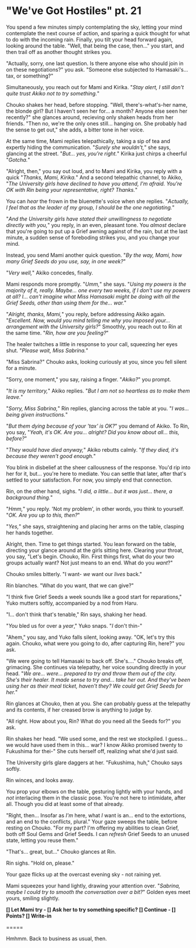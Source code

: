 # "We've Got Hostiles" pt. 21

You spend a few minutes simply contemplating the sky, letting your mind contemplate the next course of action, and sparing a quick thought for what to do with the incoming rain. Finally, you tilt your head forward again, looking around the table. "Well, that being the case, then..." you start, and then trail off as another thought strikes you.

"Actually, sorry, one last question. Is there anyone else who should join in on these negotiations?" you ask. "Someone else subjected to Hamasaki's... tax, or something?"

Simultaneously, you reach out for Mami and Kirika. "*Stay alert, I still don't quite trust Akiko not to try something.*"

Chouko shakes her head, before stopping. "Well, there's-what's-her name, the blonde girl? But I haven't seen her for... a month? Anyone else seen her recently?" she glances around, recieving only shaken heads from her friends. "Then no, we're the only ones still... hanging on. She probably had the sense to get out," she adds, a bitter tone in her voice.

At the same time, Mami replies telepathically, taking a sip of tea and expertly hiding the communication. "*Surely she wouldn't,*" she says, glancing at the street. "*But... yes, you're right.*" Kirika just chirps a cheerful "*Gotcha.*"

"Alright, then," you say out loud, and to Mami and Kirika, you reply with a quick "*Thanks, Mami, Kirika.*" And a second telepathic channel, to Akiko, "*The University girls have declined to have you attend, I'm afraid. You're OK with Rin being your representative, right? Thanks.*"

You can *hear* the frown in the bluenette's voice when she replies. "*Actually, I feel that as the leader of my group, I should be the one negotiating.*"

"*And the University girls have stated their unwillingness to negotiate directly with you,*" you reply, in an even, pleasant tone. You *almost* declare that you're going to put up a Grief awning against of the rain, but at the last minute, a sudden sense of foreboding strikes you, and you change your mind.

Instead, you send Mami another quick question. "*By the way, Mami, how many Grief Seeds do you use, say, in one week?*"

"*Very well,*" Akiko concedes, finally.

Mami responds more promptly. "*Umm,*" she says. "*Using my powers is the majority of it, really. Maybe... one every two weeks, if I don't use my powers at all? I... can't imagine what Miss Hamasaki might be doing with all the Grief Seeds, other than using them for the... war.*"

"*Alright, thanks, Mami,*" you reply, before addressing Akiko again. "*Excellent. Now, would you mind telling me *why* you imposed your... arrangement with the University girls?*" Smoothly, you reach out to Rin at the same time. "*Rin, how are you feeling?*"

The healer twitches a little in response to your call, squeezing her eyes shut. "*Please wait, Miss Sabrina.*"

"Miss Sabrina?" Chouko asks, looking curiously at you, since you fell silent for a minute.

"Sorry, one moment," you say, raising a finger. "*Akiko?*" you prompt.

"*It is my territory,*" Akiko replies. "*But I am not so heartless as to make them leave.*"

"*Sorry, Miss Sabrina,*" Rin replies, glancing across the table at you. "*I was... being given instructions.*"

"*But them dying because of your *'tax'* is OK?*" you demand of Akiko. To Rin, you say, "*Yeah, it's OK. Are you... alright? Did you know about all... this, before?*"

"*They would have died anyway,*" Akiko rebutts calmly. "*If they died, it's because they weren't good enough.*"

You blink in disbelief at the sheer callousness of the response. You'd rip into her for it, but... you're here to mediate. You can settle that later, after that's settled to your satisfaction. For now, you simply end that connection.

Rin, on the other hand, sighs. "*I did, a little... but it was just... there, a background thing.*"

"*Hmm,*" you reply. 'Not my problem', in other words, you think to yourself. "*OK. Are you up to this, then?*"

"*Yes,*" she says, straightening and placing her arms on the table, clasping her hands together.

Alright, then. Time to get things started. You lean forward on the table, directing your glance around at the girls sitting here. Clearing your throat, you say, "Let's begin. Chouko, Rin. First things first, what do your two groups actually want? Not just means to an end. What do you *want*?"

Chouko smiles bitterly. "I want- *we* want our *lives* back."

Rin blanches. "What do you want, that we can give?"

"I think five Grief Seeds a week sounds like a good start for reparations," Yuko mutters softly, accompanied by a nod from Haru.

"I... don't think that's tenable," Rin says, shaking her head.

"*You* bled us for over a *year*," Yuko snaps. "*I* don't thin-"

"Ahem," you say, and Yuko falls silent, looking away. "OK, let's try this again. Chouko, what were you going to do, after capturing Rin, here?" you ask.

"We were going to tell Hamasaki to back off. She's...." Chouko breaks off, grimacing. She continues via telepathy, her voice sounding directly in your head. "*We are... were... prepared to try and throw them out of the city. She's their healer. It made sense to try and... take her out. And they've been using her as their meal ticket, haven't they? We could get Grief Seeds for her.*"

Rin glances at Chouko, then at you. She can probably guess at the telepathy and its contents, if her creased brow is anything to judge by.

"All right. How about you, Rin? What do you need all the Seeds for?" you ask.

Rin shakes her head. "We used some, and the rest we stockpiled. I guess... we would have used them in this... war? I know Akiko promised twenty to Fukushima for thei-" She cuts herself off, realizing what she'd just said.

The University girls glare daggers at her. "Fukushima, huh," Chouko says softly.

Rin winces, and looks away.

You prop your elbows on the table, gesturing lightly with your hands, and *not* interlacing them in the classic pose. You're not here to intimidate, after all. Though you did at least some of that already.

"Right, then... Insofar as *I'm* here, what *I* want is an... end to the extortions, and an end to the conflict*s*, plural." Your gaze sweeps the table, before resting on Chouko. "For my part? I'm offering my abilities to clean Grief, both off Soul Gems and Grief Seeds. I can *refresh* Grief Seeds to an unused state, letting you reuse them."

"That's... great, but..." Chouko glances at Rin.

Rin sighs. "Hold on, please."

Your gaze flicks up at the overcast evening sky - not raining yet.

Mami squeezes your hand lightly, drawing your attention over. "*Sabrina, maybe I could try to smooth the conversation over a bit?*" Golden eyes meet yours, smiling slightly.

**\[] Let Mami try
\- \[] Ask her to try something specific?
\[] Continue
\- \[] Points?
\[] Write-in**

\=====​

Hmhmm. Back to business as usual, then.
